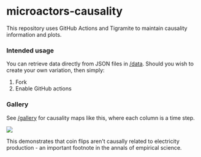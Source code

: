 # microactors-causality

This repository uses GitHub Actions and Tigramite to maintain causality information and plots. 

### Intended usage 

You can retrieve data directly from JSON files in [/data](https://github.com/microprediction/microactors-causality/tree/main/data). Should you wish to create your
own variation, then simply:

  1. Fork
  2. Enable GitHub actions
  
### Gallery

See [/gallery](https://github.com/microprediction/microactors-causality/tree/main/gallery) for causality maps like this, where each column is a time step. 

![](https://i.imgur.com/mEA8Iom.png)

This demonstrates that coin flips aren't causally related to electricity production - an important footnote in the annals of empirical science. 
